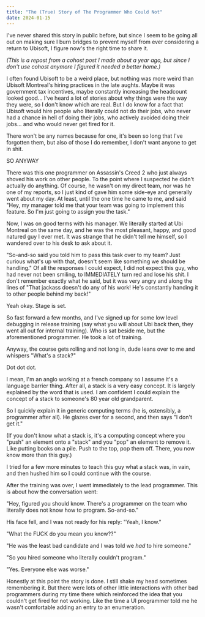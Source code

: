 ```yaml
---
title: "The (True) Story of The Programmer Who Could Not"
date: 2024-01-15
---
```



I've never shared this story in public before, but since I seem to be going all out on making sure I burn bridges to prevent myself from ever considering a return to Ubisoft, I figure now's the right time to share it.

*(This is a repost from a cohost post I made about a year ago, but since I don't use cohost anymore I figured it needed a better home.)*

I often found Ubisoft to be a weird place, but nothing was more weird than Ubisoft Montreal's hiring practices in the late aughts. Maybe it was government tax incentives, maybe constantly increasing the headcount looked good... I've heard a lot of stories about why things were the way they were, so I don't know which are real. But I do know for a fact that Ubisoft would hire people who literally could not do their jobs, who never had a chance in hell of doing their jobs, who actively avoided doing their jobs... and who would never get fired for it.

There won't be any names because for one, it's been so long that I've forgotten them, but also of those I do remember, I don't want anyone to get in shit.

SO ANYWAY

There was this one programmer on Assassin's Creed 2 who just always shoved his work on other people. To the point where I suspected he didn't actually do anything. Of course, he wasn't on my direct team, nor was he one of my reports, so I just kind of gave him some side-eye and generally went about my day. At least, until the one time he came to me, and said "Hey, my manager told me that your team was going to implement this feature. So I'm just going to assign you the task."

Now, I was on good terms with his manager. We literally started at Ubi Montreal on the same day, and he was the most pleasant, happy, and good natured guy I ever met. It was strange that he didn't tell me himself, so I wandered over to his desk to ask about it.

"So-and-so said you told him to pass this task over to my team? Just curious what's up with that, doesn't seem like something we should be handling." Of all the responses I could expect, I did not expect this guy, who had never not been smiling, to IMMEDIATELY turn red and lose his shit. I don't remember exactly what he said, but it was very angry and along the lines of "That jackass doesn't do any of his work! He's constantly handing it to other people behind my back!"

Yeah okay. Stage is set.

So fast forward a few months, and I've signed up for some low level debugging in release training (say what you will about Ubi back then, they went all out for internal training). Who is sat beside me, but the aforementioned programmer. He took a lot of training.

Anyway, the course gets rolling and not long in, dude leans over to me and whispers "What's a stack?"

Dot dot dot.

I mean, I'm an anglo working at a french company so I assume it's a language barrier thing. After all, a stack is a very easy concept. It is largely explained by the word that is used. I am confident I could explain the concept of a stack to someone's 80 year old grandparent.

So I quickly explain it in generic computing terms (he is, ostensibly, a programmer after all). He glazes over for a second, and then says "I don't get it."

(If you don't know what a stack is, it's a computing concept where you "push" an element onto a "stack" and you "pop" an element to remove it. Like putting books on a pile. Push to the top, pop them off. There, you now know more than this guy.)

I tried for a few more minutes to teach this guy what a stack was, in vain, and then hushed him so I could continue with the course.

After the training was over, I went immediately to the lead programmer. This is about how the conversation went:

"Hey, figured you should know. There's a programmer on the team who literally does not know how to program. So-and-so."

His face fell, and I was not ready for his reply: "Yeah, I know."

"What the FUCK do you mean you know??"

"He was the least bad candidate and I was told we *had* to hire someone."

"So you hired someone who literally couldn't program."

"Yes. Everyone else was worse."

Honestly at this point the story is done. I still shake my head sometimes remembering it. But there were lots of other little interactions with other bad programmers during my time there which reinforced the idea that you couldn't get fired for not working. Like the time a UI programmer told me he wasn't comfortable adding an entry to an enumeration.